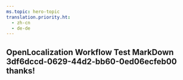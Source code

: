 ```yaml
---
ms.topic: hero-topic
translation.priority.ht: 
  - zh-cn
  - de-de
---
```

## OpenLocalization Workflow Test MarkDown 3df6dccd-0629-44d2-bb60-0ed06ecfeb00 thanks!
